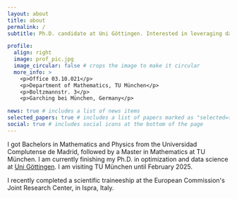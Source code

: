 ```yaml
---
layout: about
title: about
permalink: /
subtitle: Ph.D. candidate at Uni Göttingen. Interested in leveraging data science to power the energetic transition.

profile:
  align: right
  image: prof_pic.jpg
  image_circular: false # crops the image to make it circular
  more_info: >
    <p>Office 03.10.021</p>
    <p>Department of Mathematics, TU München</p>
    <p>Boltzmannstr. 3</p>
    <p>Garching bei München, Germany</p>

news: true # includes a list of news items
selected_papers: true # includes a list of papers marked as "selected={true}"
social: true # includes social icons at the bottom of the page
---
```


I got Bachelors in Mathematics and Physics from the Universidad Complutense de Madrid, followed by a Master in Mathematics at TU München. 
I am currently finishing my Ph.D. in optimization and data science at [Uni Göttingen](https://ot.cs.uni-goettingen.de/). I am visiting TU München until February 2025.

I recently completed a scientific traineeship at the European Commission's Joint Research Center, in Ispra, Italy. 
